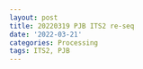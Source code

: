 ```yaml
---
layout: post
title: 20220319 PJB ITS2 re-seq
date: '2022-03-21'
categories: Processing
tags: ITS2, PJB
---
```

